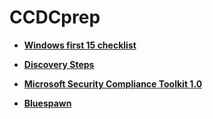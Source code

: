 # CCDCprep

* [**Windows first 15 checklist**](https://github.com/WGU-CCDC/Blue-Team-Tools/blob/master/Windows/CCDCprep/checklist/README.md)

* [**Discovery Steps**](https://github.com/WGU-CCDC/Blue-Team-Tools/blob/master/Windows/CCDCprep/checklist/DiscoverySteps.md)

* [**Microsoft Security Compliance Toolkit 1.0**](https://www.microsoft.com/en-us/download/details.aspx?id=55319)

* [**Bluespawn**](https://bluespawn.cloud/)

